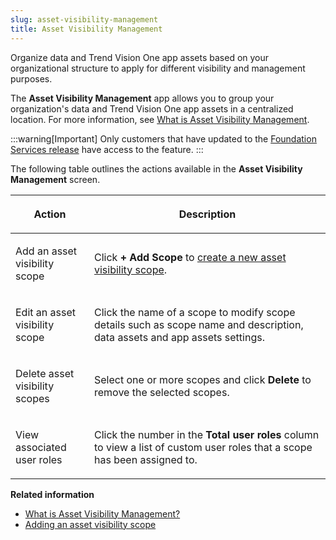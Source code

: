```yaml
---
slug: asset-visibility-management
title: Asset Visibility Management
---
```


Organize data and Trend Vision One app assets based on your organizational structure to apply for different visibility and management purposes.

The **Asset Visibility Management** app allows you to group your organization's data and Trend Vision One app assets in a centralized location. For more information, see [What is Asset Visibility Management](what-is-asset-visibility-management.md).

:::warning[Important]
Only customers that have updated to the [Foundation Services release](update-foundation-services-release.md) have access to the feature.
:::

The following table outlines the actions available in the **Asset Visibility Management** screen.

<table>
<colgroup>
<col style="width: 25%" />
<col style="width: 75%" />
</colgroup>
<thead>
<tr>
<th><p>Action</p></th>
<th><p>Description</p></th>
</tr>
</thead>
<tbody>
<tr>
<td><p>Add an asset visibility scope</p></td>
<td><p>Click <strong>+ Add Scope</strong> to <a href="trend-vision-one-adding-asset-visibility-scope">create a new asset visibility scope</a>.</p></td>
</tr>
<tr>
<td><p>Edit an asset visibility scope</p></td>
<td><p>Click the name of a scope to modify scope details such as scope name and description, data assets and app assets settings.</p></td>
</tr>
<tr>
<td><p>Delete asset visibility scopes</p></td>
<td><p>Select one or more scopes and click <strong>Delete</strong> to remove the selected scopes.</p></td>
</tr>
<tr>
<td><p>View associated user roles</p></td>
<td><p>Click the number in the <strong>Total user roles</strong> column to view a list of custom user roles that a scope has been assigned to.</p></td>
</tr>
</tbody>
</table>

**Related information**

- [What is Asset Visibility Management?](what-is-asset-visibility-management.md)
- [Adding an asset visibility scope](adding-asset-visibility-scope.md "Add or edit an asset visibility scope to group the data and Trend Vision One app assets of your organization as per your requirements.")

